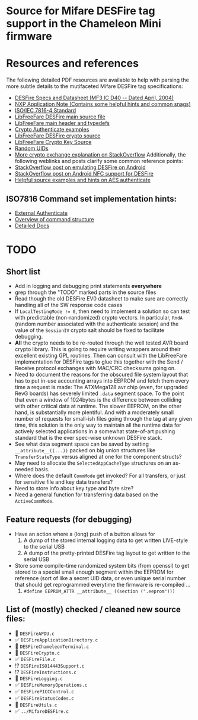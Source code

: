 # Source for Mifare DESFire tag support in the Chameleon Mini firmware

# Resources and references 

The following detailed PDF resources are available to help with parsing the more subtle details 
to the mutifaceted Mifare DESFire tag specifications:
* [DESFire Specs and Datasheet (MF3 IC D40 -- Dated April, 2004)](https://web.archive.org/web/20170201031920/http://neteril.org/files/M075031_desfire.pdf)
* [NXP Application Note (Contains some helpful hints and common snags)](https://www.nxp.com/docs/en/application-note/AN4453.pdf)
* [ISO/IEC 7816-4 Standard](http://www.unsads.com/specs/ISO/7816/ISO7816-4.pdf)
* [LibFreeFare DESFire main source file](https://github.com/nfc-tools/libfreefare/blob/5459806659d5f6aa0e7705b88c48775ea6c861a6/libfreefare/mifare_desfire.c)
* [LibFreeFare main header and typedefs](https://github.com/nfc-tools/libfreefare/blob/5459806659d5f6aa0e7705b88c48775ea6c861a6/libfreefare/freefare.h)
* [Crypto Authenticate examples](https://hack.cert.pl/files/desfire-9f122c71e0057d4f747d2ee295b0f5f6eef8ac32.html)
* [LibFreeFare DESFire crypto source](https://github.com/nfc-tools/libfreefare/blob/5459806659d5f6aa0e7705b88c48775ea6c861a6/libfreefare/mifare_desfire_crypto.c)
* [LibFreeFare Crypto Key Source](https://github.com/nfc-tools/libfreefare/blob/5459806659d5f6aa0e7705b88c48775ea6c861a6/libfreefare/mifare_desfire_key.c)
* [Random UIDs](https://stackoverflow.com/questions/29819356/apdu-for-getting-uid-from-mifare-desfire)
* [More crypto exchange explanation on StackOverflow](https://stackoverflow.com/questions/38283998/desfire-ev1-communication-examples) 
Additionally, the following weblinks and posts clarify some common reference points:
* [StackOverflow post on emulating DESFire on Android](https://stackoverflow.com/a/20068329)
* [StackOverflow post on Android NFC support for DESFire](https://stackoverflow.com/a/26775311)
* [Helpful source examples and hints on AES authenticate](https://www.linkedin.com/pulse/mifare-desfire-introduction-david-coelho)

## ISO7816 Command set implementation hints:

* [External Authenticate](https://stackoverflow.com/questions/34425494/external-authentication-in-desfire-card-with-iso-7816-4-apdus)
* [Overview of command structure](https://www.informit.com/articles/article.aspx?p=29265&seqNum=6)
* [Detailed Docs](https://cardwerk.com/smart-card-standard-iso7816-4-section-6-basic-interindustry-commands/)

# TODO

## Short list 

* Add in logging and debugging print statements **everywhere** 
* grep through the "TODO" marked parts in the source files 
* Read though the old DESFire EV0 datasheet to make sure are correctly handling all of the SW response code cases 
* If ``LocalTestingMode != 0``, then need to implement a solution so can test with predictable 
  (non-randomized) crypto vectors. In particular, ``RndA`` (random number associated with the authenticate 
  session) and the value of the ``SessionIV`` crypto salt should be fixed to facilitate debugging.
* **All** the crypto needs to be re-routed through the well tested AVR board crypto library. 
  This is going to require writing wrappers around their excellent existing GPL routines. 
  Then can consult with the LibFreeFare implementation for DESFire tags to glue this together with the 
  Send / Receive protocol exchanges with MAC/CRC checksums going on.
* Need to document the reasons for the obscured file system layout that has to 
  put in-use accounting arrays into EEPROM and fetch them every time a request is made: 
  The ATXMega128 avr chip (even, for upgraded RevG boards) has severely limited ``.data`` segment 
  space. To the point that even a window of 1024bytes is the difference between colliding with other 
  critical data at runtime. The slower EEPROM, on the other hand, is substantially more plentiful. 
  And with a moderately small number of requests for small-ish files going through the tag at 
  any given time, this solution is the only way to maintain all the runtime data for actively selected 
  applications in a somewhat state-of-art pushing standard that is the ever spec-wise unknown DESFire stack. 
* See what data segment space can be saved by setting ``__attribute__((...))`` packed on big union 
  structures like ``TransferStateType`` versus aligned at one for the component structs?
* May need to allocate the ``SelectedAppCacheType`` structures on an as-needed basis.
* Where does the default ``CommMode`` get invoked? For all transfers, or just 
  for sensitive file and key data transfers? 
* Need to store info about key type and byte size? 
* Need a general function for transferring data based on the ``ActiveCommMode``.

## Feature requests (for debugging) 
* Have an action where a (long) push of a button allows for 
     1. A dump of the stored internal logging data to get written LIVE-style to the serial USB 
     2. A dump of the pretty-printed DESFire tag layout to get written to the serial USB 
* Store some compile-time randomized system bits (from openssl) to get stored to a special 
  small enough segment within the EEPROM for reference (sort of like a secret UID data, or even 
  unique serial number that should get reprogrammed everytime the firmware is re-compiled ... 
  1. ``#define EEPROM_ATTR __attribute__ ((section (".eeprom")))``

## List of (mostly) checked / cleaned new source files: 
* :large_orange_diamond: ``DESFireAPDU.c``
* :white_check_mark: ``DESFireApplicationDirectory.c``
* :large_orange_diamond: ``DESFireChameleonTerminal.c``
* :large_orange_diamond: ``DESFireCrypto.c``
* :white_check_mark: ``DESFireFile.c``
* :interrobang: ``DESFireISO14443Support.c``
* :interrobang: ``DESFireInstructions.c``
* :large_orange_diamond: ``DESFireLogging.c``
* :white_check_mark: ``DESFireMemoryOperations.c``
* :white_check_mark: ``DESFirePICCControl.c`` 
* :white_check_mark: ``DESFireStatusCodes.c``
* :large_orange_diamond: ``DESFireUtils.c``
* :white_check_mark: ``../MifareDESFire.c``

